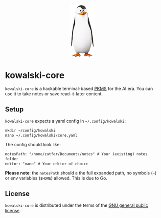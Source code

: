 <p align="center">
  <img src="assets/kowalski.png" width="80" align="center"/>
</p>

# kowalski-core

`kowalski-core` is a hackable terminal-based [PKMS](https://www.reddit.com/r/PKMS/comments/1ae7spf/what_is_pkm/?tl=it) for the AI era. You can use it to take notes or save read-it-later content.

## Setup

`kowalski-core` expects a yaml config in `~/.config/kowalski`:
```
mkdir ~/config/kowalski
nano ~/.config/kowalski/core.yaml
```
The config should look like:
```
notesPath: "/home/zatfer/Documents/notes" # Your (existing) notes folder
editor: "nano" # Your editor of choice
```
**Please note**: the `notesPath` should a the full expanded path, no symbols (`~`) or env variables (`$HOME`) allowed. This is due to Go.

## License

`kowalski-core` is distributed under the terms of the [GNU general public license](https://www.gnu.org/licenses/gpl-3.0.html).
